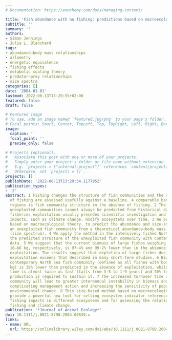 ```yaml
---
# Documentation: https://wowchemy.com/docs/managing-content/

title: 'Fish abundance with no fishing: predictions based on macroecological theory'
subtitle: ''
summary: ''
authors:
- Simon Jennings
- Julia L. Blanchard
tags:
- abundance–body mass relationships
- allometry
- energetic equivalence
- fishing effects
- metabolic scaling theory
- predator–prey relationships
- size spectra
categories: []
date: '2004-01-01'
lastmod: 2022-06-13T15:29:55+02:00
featured: false
draft: false

# Featured image
# To use, add an image named `featured.jpg/png` to your page's folder.
# Focal points: Smart, Center, TopLeft, Top, TopRight, Left, Right, BottomLeft, Bottom, BottomRight.
image:
  caption: ''
  focal_point: ''
  preview_only: false

# Projects (optional).
#   Associate this post with one or more of your projects.
#   Simply enter your project's folder or file name without extension.
#   E.g. `projects = ["internal-project"]` references `content/project/deep-learning/index.md`.
#   Otherwise, set `projects = []`.
projects: []
publishDate: '2022-06-13T13:29:54.117795Z'
publication_types:
- '2'
abstract: 1 Fishing changes the structure of fish communities and the relative impacts
  of fishing are assessed usefully against a baseline. A comparable baseline in all
  regions is fish community structure in the absence of fishing. 2 The structure of
  unexploited communities cannot always be predicted from historical data because
  fisheries exploitation usually precedes scientific investigation and non-fisheries
  impacts, such as climate change, modify ecosystems over time. 3 We propose a method,
  based on macroecological theory, to predict the abundance and size-structure of
  an unexploited fish community from a theoretical abundance–body mass relationship
  (size spectrum). 4 We apply the method in the intensively fished North Sea and compare
  the predicted structure of the unexploited fish community with contemporary community
  data. 5 We suggest that the current biomass of large fishes weighing 4–16 kg and
  16–66 kg, respectively, is 97·4% and 99·2% lower than in the absence of fisheries
  exploitation. The results suggest that depletion of large fishes due to fisheries
  exploitation exceeds that described in many short-term studies. 6 Biomass of the
  contemporary North Sea fish community (defined as all fishes with body mass 64 g−66
  kg) is 38% lower than predicted in the absence of exploitation, while the mean turnover
  time is almost twice as fast (falls from 3·5 to 1·9 years) and 70% less primary
  production is required to sustain it. 7 The increased turnover time of the fish
  community will lead to greater interannual instability in biomass and production,
  complicating management action and increasing the sensitivity of populations to
  environmental change. 8 This size-based method based on macroecological theory may
  provide a powerful new tool for setting ecosystem indicator reference levels, comparing
  fishing impacts in different ecosystems and for assessing the relative impacts of
  fishing and climate change.
publication: '*Journal of Animal Ecology*'
doi: 10.1111/j.0021-8790.2004.00839.x
links:
- name: URL
  url: https://onlinelibrary.wiley.com/doi/abs/10.1111/j.0021-8790.2004.00839.x
---
```

